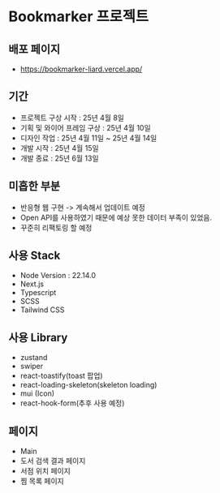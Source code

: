 # Bookmarker 프로젝트

## 배포 페이지

- https://bookmarker-liard.vercel.app/

## 기간

- 프로젝트 구상 시작 : 25년 4월 8일
- 기획 및 와이어 프레임 구상 : 25년 4월 10일
- 디자인 작업 : 25년 4월 11일 ~ 25년 4월 14일
- 개발 시작 : 25년 4월 15일
- 개발 종료 : 25년 6월 13일

## 미흡한 부분

- 반응형 웹 구현 -> 계속해서 업데이트 예정
- Open API를 사용하였기 때문에 예상 못한 데이터 부족이 있었음.
- 꾸준히 리팩토링 할 예정

## 사용 Stack

- Node Version : 22.14.0
- Next.js
- Typescript
- SCSS
- Tailwind CSS

## 사용 Library

- zustand
- swiper
- react-toastify(toast 팝업)
- react-loading-skeleton(skeleton loading)
- mui (Icon)
- react-hook-form(추후 사용 예정)

## 페이지

- Main
- 도서 검색 결과 페이지
- 서점 위치 페이지
- 찜 목록 페이지
